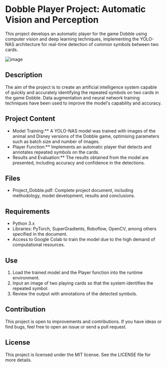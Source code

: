 # Dobble Player Project: Automatic Vision and Perception

This project develops an automatic player for the game Dobble using computer vision and deep learning techniques, implementing the YOLO-NAS architecture for real-time detection of common symbols between two cards.

![image](https://github.com/user-attachments/assets/dea15656-dbf9-4662-9ce6-9cdc99b5176f)

## Description

The aim of the project is to create an artificial intelligence system capable of quickly and accurately identifying the repeated symbols on two cards in the game Dobble. Data augmentation and neural network training techniques have been used to improve the model's capability and accuracy.

## Project Content

- Model Training:** A YOLO-NAS model was trained with images of the animal and Disney versions of the Dobble game, optimising parameters such as batch size and number of images.
- Player Function:** Implements an automatic player that detects and annotates repeated symbols on the cards.
- Results and Evaluation:** The results obtained from the model are presented, including accuracy and confidence in the detections.

## Files

- Project_Dobble.pdf: Complete project document, including methodology, model development, results and conclusions.

## Requirements

- Python 3.x
- Libraries: PyTorch, SuperGradients, Roboflow, OpenCV, among others specified in the document.
- Access to Google Colab to train the model due to the high demand of computational resources.

## Use

1. Load the trained model and the Player function into the runtime environment.
2. Input an image of two playing cards so that the system identifies the repeated symbol.
3. Review the output with annotations of the detected symbols.

## Contribution

This project is open to improvements and contributions. If you have ideas or find bugs, feel free to open an issue or send a pull request.

## License

This project is licensed under the MIT license. See the LICENSE file for more details.
